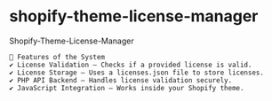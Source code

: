 # shopify-theme-license-manager
Shopify-Theme-License-Manager

    🔹 Features of the System
    ✔ License Validation – Checks if a provided license is valid.
    ✔ License Storage – Uses a licenses.json file to store licenses.
    ✔ PHP API Backend – Handles license validation securely.
    ✔ JavaScript Integration – Works inside your Shopify theme.

